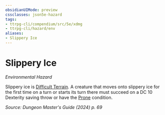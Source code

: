 ```yaml
---
obsidianUIMode: preview
cssclasses: json5e-hazard
tags:
- ttrpg-cli/compendium/src/5e/xdmg
- ttrpg-cli/hazard/env
aliases:
- Slippery Ice
---
```

# Slippery Ice
*Environmental Hazard*  

Slippery ice is [Difficult Terrain](/3-Mechanics/CLI/variant-rules/difficult-terrain-xphb.md). A creature that moves onto slippery ice for the first time on a turn or starts its turn there must succeed on a DC 10 Dexterity saving throw or have the [Prone](/3-Mechanics/CLI/conditions.md#Prone) condition.

*Source: Dungeon Master's Guide (2024) p. 69*